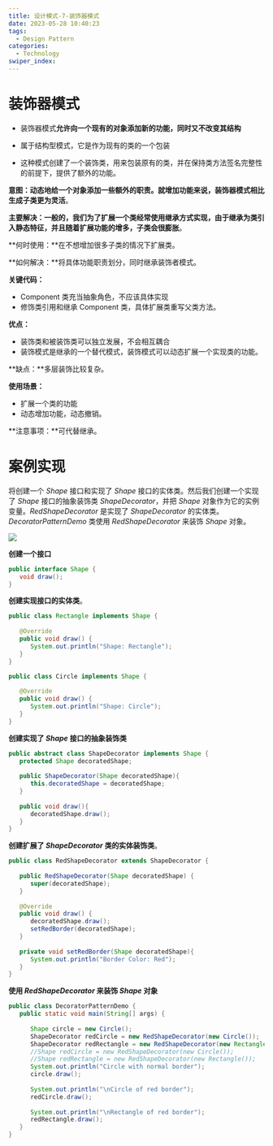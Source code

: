 ```yaml
---
title: 设计模式-7-装饰器模式
date: 2023-05-28 10:40:23
tags: 
  - Design Pattern
categories: 
  - Technology
swiper_index: 
---
```


# 装饰器模式

* 装饰器模式**允许向一个现有的对象添加新的功能，同时又不改变其结构**
* 属于结构型模式，它是作为现有的类的一个包装 

* 这种模式创建了一个装饰类，用来包装原有的类，并在保持类方法签名完整性的前提下，提供了额外的功能。

**意图：**动态地给一个对象添加一些额外的职责。就增加功能来说，装饰器模式相比生成子类**更为灵活**。

**主要解决：**一般的，我们为了扩展一个类经常使用继承方式实现，由于继承为类引入静态特征，并且**随着扩展功能的增多，子类会很膨胀**。

**何时使用：**在不想增加很多子类的情况下扩展类。

**如何解决：**将具体功能职责划分，同时继承装饰者模式。

**关键代码：** 

* Component 类充当抽象角色，不应该具体实现
* 修饰类引用和继承 Component 类，具体扩展类重写父类方法。

**优点：**

* 装饰类和被装饰类可以独立发展，不会相互耦合
* 装饰模式是继承的一个替代模式，装饰模式可以动态扩展一个实现类的功能。

**缺点：**多层装饰比较复杂。

**使用场景：** 

* 扩展一个类的功能
* 动态增加功能，动态撤销。

**注意事项：**可代替继承。

# 案例实现

将创建一个 *Shape* 接口和实现了 *Shape* 接口的实体类。然后我们创建一个实现了 *Shape* 接口的抽象装饰类 *ShapeDecorator*，并把 *Shape* 对象作为它的实例变量。*RedShapeDecorator* 是实现了 *ShapeDecorator* 的实体类。*DecoratorPatternDemo* 类使用 *RedShapeDecorator* 来装饰 *Shape* 对象。

![](https://cyan-images.oss-cn-shanghai.aliyuncs.com/images/04-design-pattern-2023-05-12-15.svg)

 **创建一个接口** 

```java
public interface Shape {
   void draw();
}
```

 **创建实现接口的实体类**。 

```java
public class Rectangle implements Shape {
 
   @Override
   public void draw() {
      System.out.println("Shape: Rectangle");
   }
}

public class Circle implements Shape {
 
   @Override
   public void draw() {
      System.out.println("Shape: Circle");
   }
}
```

**创建实现了 *Shape* 接口的抽象装饰类**

```java
public abstract class ShapeDecorator implements Shape {
   protected Shape decoratedShape;
 
   public ShapeDecorator(Shape decoratedShape){
      this.decoratedShape = decoratedShape;
   }
 
   public void draw(){
      decoratedShape.draw();
   }  
}
```

 **创建扩展了 *ShapeDecorator* 类的实体装饰类**。 

```java
public class RedShapeDecorator extends ShapeDecorator {
 
   public RedShapeDecorator(Shape decoratedShape) {
      super(decoratedShape);     
   }
 
   @Override
   public void draw() {
      decoratedShape.draw();         
      setRedBorder(decoratedShape);
   }
 
   private void setRedBorder(Shape decoratedShape){
      System.out.println("Border Color: Red");
   }
}
```

 **使用 *RedShapeDecorator* 来装饰 *Shape* 对象** 

```java
public class DecoratorPatternDemo {
   public static void main(String[] args) {
 
      Shape circle = new Circle();
      ShapeDecorator redCircle = new RedShapeDecorator(new Circle());
      ShapeDecorator redRectangle = new RedShapeDecorator(new Rectangle());
      //Shape redCircle = new RedShapeDecorator(new Circle());
      //Shape redRectangle = new RedShapeDecorator(new Rectangle());
      System.out.println("Circle with normal border");
      circle.draw();
 
      System.out.println("\nCircle of red border");
      redCircle.draw();
 
      System.out.println("\nRectangle of red border");
      redRectangle.draw();
   }
}
```

